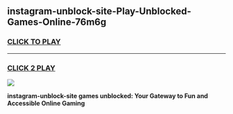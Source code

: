 
## instagram-unblock-site-Play-Unblocked-Games-Online-76m6g
<h3>
<a href="https://premium76.site?title=instagram-unblock-site&ref=25A">CLICK TO PLAY</a></h3>
<hr>

<h3>
<a href="https://premium76.site?title=instagram-unblock-site&ref=25A">CLICK 2 PLAY</a>
  
</h3>

<a href="https://premium76.site?title=instagram-unblock-site&ref=25A"><img src="https://clearcache.store/games.png"></a>


**instagram-unblock-site games unblocked: Your Gateway to Fun and Accessible Online Gaming**
